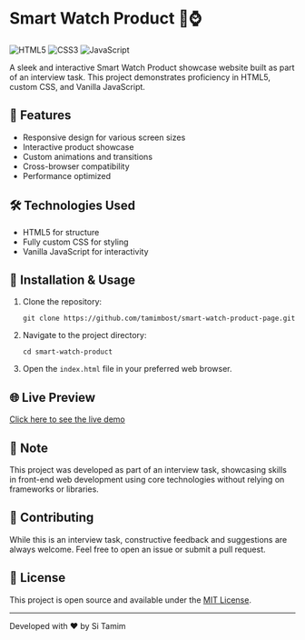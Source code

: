 # Smart Watch Product 🌟⌚

![HTML5](https://img.shields.io/badge/html5-%23E34F26.svg?style=for-the-badge&logo=html5&logoColor=white)
![CSS3](https://img.shields.io/badge/css3-%231572B6.svg?style=for-the-badge&logo=css3&logoColor=white)
![JavaScript](https://img.shields.io/badge/javascript-%23323330.svg?style=for-the-badge&logo=javascript&logoColor=%23F7DF1E)

A sleek and interactive Smart Watch Product showcase website built as part of an interview task. This project demonstrates proficiency in HTML5, custom CSS, and Vanilla JavaScript.

## 🚀 Features

- Responsive design for various screen sizes
- Interactive product showcase
- Custom animations and transitions
- Cross-browser compatibility
- Performance optimized

## 🛠️ Technologies Used

- HTML5 for structure
- Fully custom CSS for styling
- Vanilla JavaScript for interactivity

## 🔧 Installation & Usage

1. Clone the repository:
   ```
   git clone https://github.com/tamimbost/smart-watch-product-page.git
   ```

2. Navigate to the project directory:
   ```
   cd smart-watch-product
   ```

3. Open the `index.html` file in your preferred web browser.

## 🌐 Live Preview

[Click here to see the live demo](#) <!-- Replace # with your actual live preview link -->

## 📝 Note

This project was developed as part of an interview task, showcasing skills in front-end web development using core technologies without relying on frameworks or libraries.

## 🤝 Contributing

While this is an interview task, constructive feedback and suggestions are always welcome. Feel free to open an issue or submit a pull request.

## 📄 License

This project is open source and available under the [MIT License](LICENSE).

---

Developed with ❤️ by Si Tamim